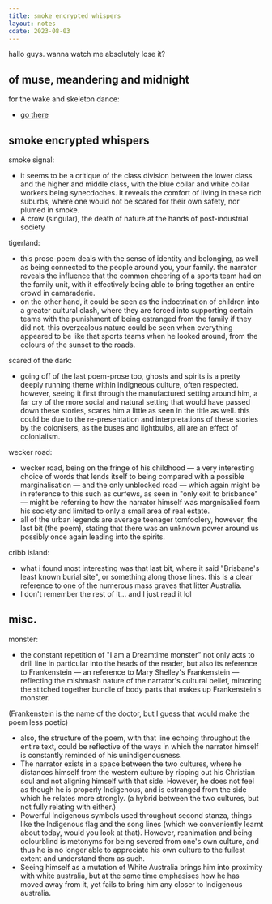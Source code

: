 ```yaml
---
title: smoke encrypted whispers
layout: notes
cdate: 2023-08-03
---
```


hallo guys. wanna watch me absolutely lose it?

## of muse, meandering and midnight

for the wake and skeleton dance:
- [go there](/notes/for-the-wake-and-skeleton-dance)

## smoke encrypted whispers

smoke signal:
- it seems to be a critique of the class division between the lower class and the higher and middle class, with the blue collar and white collar workers being synecdoches. It reveals the comfort of living in these rich suburbs, where one would not be scared for their own safety, nor plumed in smoke.
- A crow (singular), the death of nature at the hands of post-industrial society

tigerland:
- this prose-poem deals with the sense of identity and belonging, as well as being connected to the people around you, your family. the narrator reveals the influence that the common cheering of a sports team had on the family unit, with it effectively being able to bring together an entire crowd in camaraderie.
- on the other hand, it could be seen as the indoctrination of children into a greater cultural clash, where they are forced into supporting certain teams with the punishment of being estranged from the family if they did not. this overzealous nature could be seen when everything appeared to be like that sports teams when he looked around, from the colours of the sunset to the roads.

scared of the dark:
- going off of the last poem-prose too, ghosts and spirits is a pretty deeply running theme within indigneous culture, often respected. however, seeing it first through the manufactured setting around him, a far cry of the more social and natural setting that would have passed down these stories, scares him a little as seen in the title as well. this could be due to the re-presentation and interpretations of these stories by the colonisers, as the buses and lightbulbs, all are an effect of colonialism.

wecker road:
- wecker road, being on the fringe of his childhood — a very interesting choice of words that lends itself to being compared with a possible marginalisation — and the only unblocked road — which again might be in reference to this such as curfews, as seen in "only exit to brisbance" — might be referring to how the narrator himself was margnisalied form his society and limited to only a small area of real estate.
- all of the urban legends are average teenager tomfoolery, however, the last bit (the poem), stating that there was an unknown power around us possibly once again leading into the spirits.

cribb island:
- what i found most interesting was that last bit, where it said "Brisbane's least known burial site", or something along those lines. this is a clear reference to one of the numerous mass graves that litter Australia.
- I don't remember the rest of it... and I just read it lol

## misc.

monster:
- the constant repetition of "I am a Dreamtime monster" not only acts to drill line in particular into the heads of the reader, but also its reference to Frankenstein — an reference to Mary Shelley's Frankenstein — reflecting the mishmash nature of the narrator's cultural belief, mirroring the stitched together bundle of body parts that makes up Frankenstein's monster.

(Frankenstein is the name of the doctor, but I guess that would make the poem less poetic)

- also, the structure of the poem, with that line echoing throughout the entire text, could be reflective of the ways in which the narrator himself is constantly reminded of his unindigenousness.
- The narrator exists in a space between the two cultures, where he distances himself from the western culture by ripping out his Christian soul and not aligning himself with that side. However, he does not feel as though he is properly Indigenous, and is estranged from the side which he relates more strongly. (a hybrid between the two cultures, but not fully relating with either.)
- Powerful Indigenous symbols used throughout second stanza, things like the Indigenous flag and the song lines (which we conveniently learnt about today, would you look at that). However, reanimation and being colourblind is metonyms for being severed from one's own culture, and thus he is no longer able to appreciate his own culture to the fullest extent and understand them as such. 
- Seeing himself as a mutation of White Australia brings him into proximity with white australia, but at the same time emphasises how he has moved away from it, yet fails to bring him any closer to Indigenous australia.
